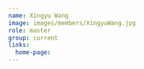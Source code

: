 ```yaml
---
name: Xingyu Wang
image: images/members/XingyuWang.jpg
role: master
group: current
links:
  home-page: 
---
```

